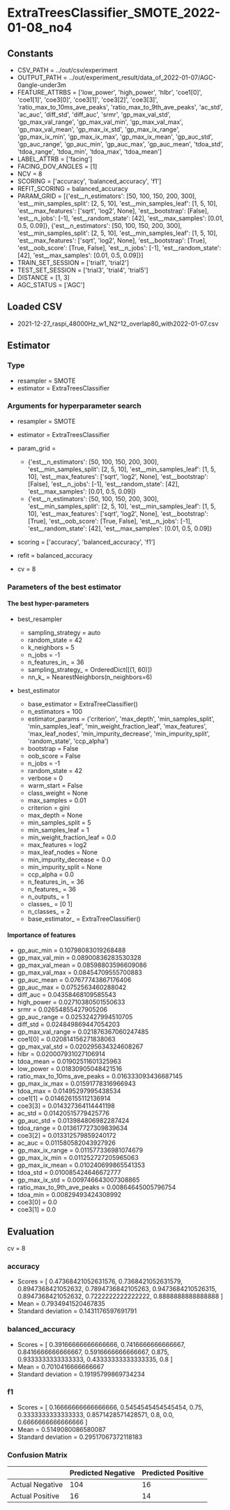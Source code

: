 # ExtraTreesClassifier_SMOTE_2022-01-08_no4
## Constants
- CSV_PATH = ../out/csv/experiment
- OUTPUT_PATH = ../out/experiment_result/data_of_2022-01-07/AGC-0angle-under3m
- FEATURE_ATTRBS = ['low_power', 'high_power', 'hlbr', 'coe1[0]', 'coe1[1]', 'coe3[0]', 'coe3[1]', 'coe3[2]', 'coe3[3]', 'ratio_max_to_10ms_ave_peaks', 'ratio_max_to_9th_ave_peaks', 'ac_std', 'ac_auc', 'diff_std', 'diff_auc', 'srmr', 'gp_max_val_std', 'gp_max_val_range', 'gp_max_val_min', 'gp_max_val_max', 'gp_max_val_mean', 'gp_max_ix_std', 'gp_max_ix_range', 'gp_max_ix_min', 'gp_max_ix_max', 'gp_max_ix_mean', 'gp_auc_std', 'gp_auc_range', 'gp_auc_min', 'gp_auc_max', 'gp_auc_mean', 'tdoa_std', 'tdoa_range', 'tdoa_min', 'tdoa_max', 'tdoa_mean']
- LABEL_ATTRB = ['facing']
- FACING_DOV_ANGLES = [1]
- NCV = 8
- SCORING = ['accuracy', 'balanced_accuracy', 'f1']
- REFIT_SCORING = balanced_accuracy
- PARAM_GRID = [{'est__n_estimators': [50, 100, 150, 200, 300], 'est__min_samples_split': [2, 5, 10], 'est__min_samples_leaf': [1, 5, 10], 'est__max_features': ['sqrt', 'log2', None], 'est__bootstrap': [False], 'est__n_jobs': [-1], 'est__random_state': [42], 'est__max_samples': [0.01, 0.5, 0.09]}, {'est__n_estimators': [50, 100, 150, 200, 300], 'est__min_samples_split': [2, 5, 10], 'est__min_samples_leaf': [1, 5, 10], 'est__max_features': ['sqrt', 'log2', None], 'est__bootstrap': [True], 'est__oob_score': [True, False], 'est__n_jobs': [-1], 'est__random_state': [42], 'est__max_samples': [0.01, 0.5, 0.09]}]
- TRAIN_SET_SESSION = ['trial1', 'trial2']
- TEST_SET_SESSION = ['trial3', 'trial4', 'trial5']
- DISTANCE = [1, 3]
- AGC_STATUS = ['AGC']

## Loaded CSV
- 2021-12-27_raspi_48000Hz_w1_N2^12_overlap80_with2022-01-07.csv

## Estimator
### Type
- resampler = SMOTE
- estimator = ExtraTreesClassifier

### Arguments for hyperparameter search
- resampler = SMOTE
- estimator = ExtraTreesClassifier
- param_grid = 
	- {'est__n_estimators': [50, 100, 150, 200, 300], 'est__min_samples_split': [2, 5, 10], 'est__min_samples_leaf': [1, 5, 10], 'est__max_features': ['sqrt', 'log2', None], 'est__bootstrap': [False], 'est__n_jobs': [-1], 'est__random_state': [42], 'est__max_samples': [0.01, 0.5, 0.09]}
	- {'est__n_estimators': [50, 100, 150, 200, 300], 'est__min_samples_split': [2, 5, 10], 'est__min_samples_leaf': [1, 5, 10], 'est__max_features': ['sqrt', 'log2', None], 'est__bootstrap': [True], 'est__oob_score': [True, False], 'est__n_jobs': [-1], 'est__random_state': [42], 'est__max_samples': [0.01, 0.5, 0.09]}

- scoring = ['accuracy', 'balanced_accuracy', 'f1']
- refit = balanced_accuracy
- cv = 8

### Parameters of the best estimator
#### The best hyper-parameters
- best_resampler
	- sampling_strategy = auto
	- random_state = 42
	- k_neighbors = 5
	- n_jobs = -1
	- n_features_in_ = 36
	- sampling_strategy_ = OrderedDict([(1, 60)])
	- nn_k_ = NearestNeighbors(n_neighbors=6)

- best_estimator
	- base_estimator = ExtraTreeClassifier()
	- n_estimators = 100
	- estimator_params = ('criterion', 'max_depth', 'min_samples_split', 'min_samples_leaf', 'min_weight_fraction_leaf', 'max_features', 'max_leaf_nodes', 'min_impurity_decrease', 'min_impurity_split', 'random_state', 'ccp_alpha')
	- bootstrap = False
	- oob_score = False
	- n_jobs = -1
	- random_state = 42
	- verbose = 0
	- warm_start = False
	- class_weight = None
	- max_samples = 0.01
	- criterion = gini
	- max_depth = None
	- min_samples_split = 5
	- min_samples_leaf = 1
	- min_weight_fraction_leaf = 0.0
	- max_features = log2
	- max_leaf_nodes = None
	- min_impurity_decrease = 0.0
	- min_impurity_split = None
	- ccp_alpha = 0.0
	- n_features_in_ = 36
	- n_features_ = 36
	- n_outputs_ = 1
	- classes_ = [0 1]
	- n_classes_ = 2
	- base_estimator_ = ExtraTreeClassifier()

#### Importance of features
- gp_auc_min = 0.10798083019268488
- gp_max_val_min = 0.08900836283530328
- gp_max_val_mean = 0.08598803596609086
- gp_max_val_max = 0.08454709555700883
- gp_auc_mean = 0.07677743867176406
- gp_auc_max = 0.0752563460288042
- diff_auc = 0.04358468109585543
- high_power = 0.02710380501550633
- srmr = 0.02654855427905206
- gp_auc_range = 0.02532427994510705
- diff_std = 0.024849869447054203
- gp_max_val_range = 0.021876367060247485
- coe1[0] = 0.020814156271838063
- gp_max_val_std = 0.020295634324608267
- hlbr = 0.020007931027106914
- tdoa_mean = 0.01902511601325963
- low_power = 0.01830905048421516
- ratio_max_to_10ms_ave_peaks = 0.016333093436687145
- gp_max_ix_max = 0.01591778316966943
- tdoa_max = 0.01495297995438534
- coe1[1] = 0.014626155112136914
- coe3[3] = 0.014327364114441198
- ac_std = 0.01420515779425776
- gp_auc_std = 0.013984806982287424
- tdoa_range = 0.013617727309839634
- coe3[2] = 0.013312579859240172
- ac_auc = 0.011580582043927926
- gp_max_ix_range = 0.011577336981074679
- gp_max_ix_min = 0.011252727205965063
- gp_max_ix_mean = 0.010240699865541353
- tdoa_std = 0.010085424646672777
- gp_max_ix_std = 0.009746643007308865
- ratio_max_to_9th_ave_peaks = 0.00864645005796754
- tdoa_min = 0.00829493424308992
- coe3[0] = 0.0
- coe3[1] = 0.0

## Evaluation
cv = 8
### accuracy
- Scores = [ 0.47368421052631576, 0.7368421052631579, 0.8947368421052632, 0.7894736842105263, 0.9473684210526315, 0.8947368421052632, 0.7222222222222222, 0.8888888888888888 ]
- Mean = 0.7934941520467835
- Standard deviation = 0.1431176597691791

### balanced_accuracy
- Scores = [ 0.39166666666666666, 0.7416666666666667, 0.8416666666666667, 0.5916666666666667, 0.875, 0.9333333333333333, 0.43333333333333335, 0.8 ]
- Mean = 0.7010416666666667
- Standard deviation = 0.19195799869734234

### f1
- Scores = [ 0.16666666666666666, 0.5454545454545454, 0.75, 0.3333333333333333, 0.8571428571428571, 0.8, 0.0, 0.6666666666666666 ]
- Mean = 0.5149080086580087
- Standard deviation = 0.29517067372118183

### Confusion Matrix
|  | Predicted Negative | Predicted Positive |
| --- | --- | --- |
| Actual Negative | 104 | 16 |
| Actual Positive | 16 | 14 |

      
